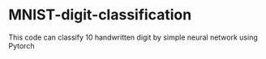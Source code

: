 # MNIST-digit-classification
This code can classify 10 handwritten digit by simple neural network using Pytorch
